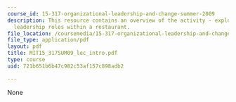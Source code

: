 ```yaml
---
course_id: 15-317-organizational-leadership-and-change-summer-2009
description: This resource contains an overview of the activity - exploring the various
  leadership roles within a restaurant.
file_location: /coursemedia/15-317-organizational-leadership-and-change-summer-2009/721b651b6b47c982c53af157c898adb2_MIT15_317SUM09_lec_intro.pdf
file_type: application/pdf
layout: pdf
title: MIT15_317SUM09_lec_intro.pdf
type: course
uid: 721b651b6b47c982c53af157c898adb2

---
```

None